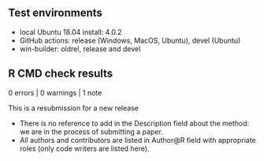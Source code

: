 ## Test environments

* local Ubuntu 18.04 install: 4.0.2
* GitHub actions: release (Windows, MacOS, Ubuntu), devel (Ubuntu)
* win-builder: oldrel, release and devel

## R CMD check results

0 errors | 0 warnings | 1 note

This is a resubmission for a new release

* There is no reference to add in the Description field about the method: we are in the process of submitting a paper.
* All authors and contributors are listed in Author@R field with appropriate roles (only code writers are listed here).


